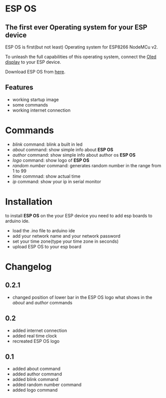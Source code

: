 # ESP OS
## The first ever Operating system for your ESP device

ESP OS is first(but not least) Operating system for ESP8266 NodeMCu v2.

To unleash the full capabilities of this operating system, connect the [Oled display](https://abc-rc.pl/pl/products/wyswietlacz-oled-0-96-128x64-na-i2c-ssd1306-bialy-12052.html) to your ESP device.

Download ESP OS from [here](https://github.com/KrajaniXPolska1/ESP_OS/releases).

## Features

- working startup image
- some commands
- working internet connection

  
# Commands
- _blink_ command: blink a built in led
- _about_ command: show simple info about **ESP OS**
- _author_ command: show simple info about author os **ESP OS**
- _logo_ command: show logo of **ESP OS**
- _random number_ command: generates random number in the range from 1 to 99
- _time_ commnad: show actual time
- _ip_ command: show your ip in serial monitor 

# Installation
to install **ESP OS** on the your ESP device you need to add esp boards to arduino ide.

- load the .ino file to arduino ide
- add your network name and your network password
- set your time zone(type your time zone in seconds)
- upload ESP OS to your esp board

# Changelog 

## 0.2.1
- changed position of lower bar in the ESP OS logo what shows in the _about_ and _author_ commands

## 0.2
- added internet connection
- added real time clock
- recreated ESP OS logo

## 0.1
- added about command
- added author command
- added blink command
- added random number command
- added logo command
